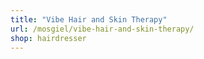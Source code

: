 ```yaml
---
title: "Vibe Hair and Skin Therapy"
url: /mosgiel/vibe-hair-and-skin-therapy/
shop: hairdresser
---
```

